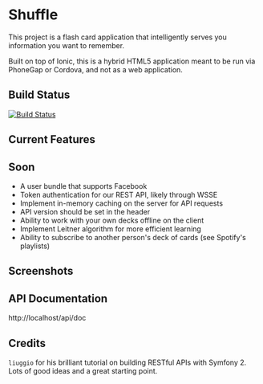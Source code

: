 # Shuffle

This project is a flash card application that intelligently serves you information you want to remember.

Built on top of Ionic, this is a hybrid HTML5 application meant to be run via PhoneGap or Cordova, and not as a web application. 

## Build Status
[![Build Status](https://travis-ci.org/richardrowe/shuffle.png)](https://travis-ci.org/richardrowe/shuffle)

## Current Features

## Soon

* A user bundle that supports Facebook
* Token authentication for our REST API, likely through WSSE
* Implement in-memory caching on the server for API requests
* API version should be set in the header 
* Ability to work with your own decks offline on the client
* Implement Leitner algorithm for more efficient learning 
* Ability to subscribe to another person's deck of cards (see Spotify's playlists)

## Screenshots


## API Documentation

http://localhost/api/doc

## Credits

`liuggio` for his brilliant tutorial on building RESTful APIs with Symfony 2. Lots of good ideas and a great starting point.